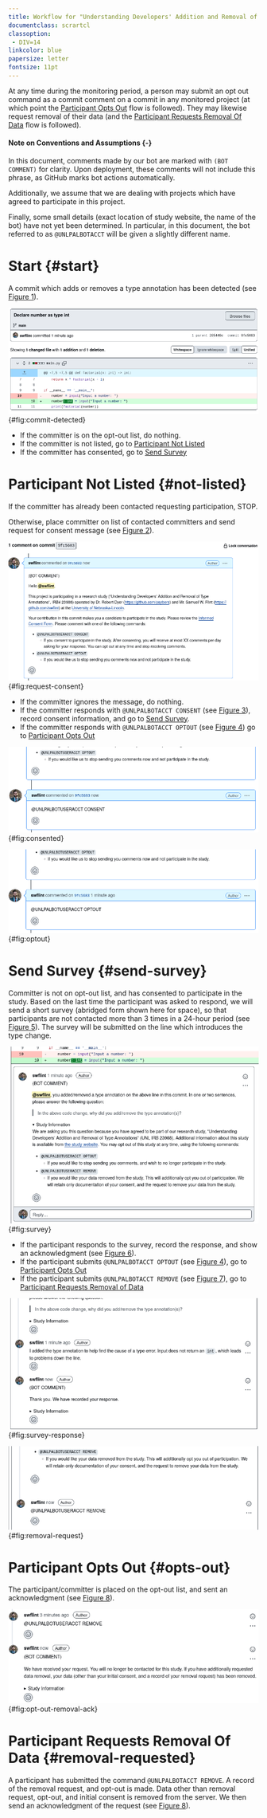 ```yaml
---
title: Workflow for "Understanding Developers' Addition and Removal of Type Annotations" (IRB 23988)
documentclass: scrartcl
classoption:
 - DIV=14
linkcolor: blue
papersize: letter
fontsize: 11pt
---
```


At any time during the monitoring period, a person may submit an opt out command as a commit comment on a commit in any monitored project (at which point the [Participant Opts Out](#opts-out) flow is followed).
They may likewise request removal of their data (and the [Participant Requests Removal Of Data](#removal-requested) flow is followed).

#### Note on Conventions and Assumptions {-}

In this document, comments made by our bot are marked with `(BOT COMMENT)` for clarity.
Upon deployment, these comments will not include this phrase, as GitHub marks bot actions automatically.

Additionally, we assume that we are dealing with projects which have agreed to participate in this project.

Finally, some small details (exact location of study website, the name of the bot) have not yet been determined.
In particular, in this document, the bot referred to as `@UNLPALBOTACCT` will be given a slightly different name.

# Start {#start}

A commit which adds or removes a type annotation has been detected (see [Figure 1](#fig:commit-detected)).

![Commit with addition or removal of type annotation detected](./commit-detected.png){#fig:commit-detected}

 - If the committer is on the opt-out list, do nothing.
 - If the committer is not listed, go to [Participant Not Listed](#not-listed)
 - If the committer has consented, go to [Send Survey](#send-survey)

# Participant Not Listed {#not-listed}

If the committer has already been contacted requesting participation, STOP.

Otherwise, place committer on list of contacted committers and send request for consent message (see [Figure 2](#fig:request-consent)).

![Request for consent](./request-consent.png){#fig:request-consent}

 - If the committer ignores the message, do nothing.
 - If the committer responds with `@UNLPALBOTACCT CONSENT` (see [Figure 3](#fig:consented)), record consent information, and go to [Send Survey](#send-survey).
 - If the committer responds with `@UNLPALBOTACCT OPTOUT` (see [Figure 4](#fig:optout)) go to [Participant Opts Out](#opts-out)
 
![Participant responds with consent message](./consented.png){#fig:consented}

![Participant has requested to opt-out (Note: this can happen on any commit made to a monitored project)](./optsout.png){#fig:optout}

# Send Survey {#send-survey}

Committer is not on opt-out list, and has consented to participate in the study.
Based on the last time the participant was asked to respond, we will send a short survey (abridged form shown here for space), so that participants are not contacted more than 3 times in a 24-hour period (see [Figure 5](#fig:survey)).
The survey will be submitted on the line which introduces the type change.

![Participant sent survey (abridged)](./survey-sent.png){#fig:survey}

 - If the participant responds to the survey, record the response, and show an acknowledgment (see [Figure 6](#fig:survey-response)).
 - If the participant submits `@UNLPALBOTACCT OPTOUT` (see [Figure 4](#fig:optout)), go to [Participant Opts Out](#opts-out)
 - If the participant submits `@UNLPALBOTACCT REMOVE` (see [Figure 7](#fig:removal-request)), go to [Participant Requests Removal of Data](#removal-requested)
 
![Participant responds to survey](./survey-response.png){#fig:survey-response}
 
![Participant requests removal of data](./removal-request.png){#fig:removal-request}

# Participant Opts Out {#opts-out}

The participant/committer is placed on the opt-out list, and sent an acknowledgment (see [Figure 8](#fig:opt-out-removal-ack)).

![Acknowledgment of opt-out or data removal request](./acknowledgment-removal.png){#fig:opt-out-removal-ack}

# Participant Requests Removal Of Data {#removal-requested}

A participant has submitted the command `@UNLPALBOTACCT REMOVE`.
A record of the removal request, and opt-out is made.
Data other than removal request, opt-out, and initial consent is removed from the server.
We then send an acknowledgment of the request (see [Figure 8](#fig:opt-out-removal-ack)).
